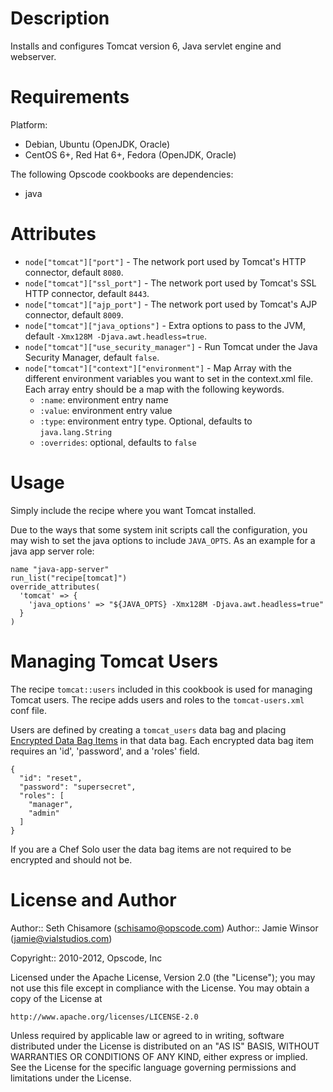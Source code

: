 Description
===========

Installs and configures Tomcat version 6, Java servlet engine and webserver.

Requirements
============

Platform:

* Debian, Ubuntu (OpenJDK, Oracle)
* CentOS 6+, Red Hat 6+, Fedora (OpenJDK, Oracle)

The following Opscode cookbooks are dependencies:

* java

Attributes
==========

* `node["tomcat"]["port"]` - The network port used by Tomcat's HTTP connector, default `8080`.
* `node["tomcat"]["ssl_port"]` - The network port used by Tomcat's SSL HTTP connector, default `8443`.
* `node["tomcat"]["ajp_port"]` - The network port used by Tomcat's AJP connector, default `8009`.
* `node["tomcat"]["java_options"]` - Extra options to pass to the JVM, default `-Xmx128M -Djava.awt.headless=true`.
* `node["tomcat"]["use_security_manager"]` - Run Tomcat under the Java Security Manager, default `false`.
* `node["tomcat"]["context"]["environment"]` - Map Array with the different environment variables you want to
  set in the context.xml file. Each array entry should be a map with the following keywords.
    * `:name`: environment entry name
    * `:value`: environment entry value
    * `:type`: environment entry type. Optional, defaults to `java.lang.String`
    * `:overrides`: optional, defaults to `false`

Usage
=====

Simply include the recipe where you want Tomcat installed.

Due to the ways that some system init scripts call the configuration,
you may wish to set the java options to include `JAVA_OPTS`. As an
example for a java app server role:

    name "java-app-server"
    run_list("recipe[tomcat]")
    override_attributes(
      'tomcat' => {
        'java_options' => "${JAVA_OPTS} -Xmx128M -Djava.awt.headless=true"
      }
    )

Managing Tomcat Users
=====================

The recipe `tomcat::users` included in this cookbook is used for managing Tomcat users. The recipe adds users and roles to the `tomcat-users.xml` conf file.

Users are defined by creating a `tomcat_users` data bag and placing [Encrypted Data Bag Items](http://wiki.opscode.com/display/chef/Encrypted+Data+Bags) in that data bag. Each encrypted data bag item requires an 'id', 'password', and a 'roles' field.

    {
      "id": "reset",
      "password": "supersecret",
      "roles": [
        "manager",
        "admin"
      ]
    }

If you are a Chef Solo user the data bag items are not required to be encrypted and should not be.

License and Author
==================

Author:: Seth Chisamore (<schisamo@opscode.com>)
Author:: Jamie Winsor (<jamie@vialstudios.com>)

Copyright:: 2010-2012, Opscode, Inc

Licensed under the Apache License, Version 2.0 (the "License");
you may not use this file except in compliance with the License.
You may obtain a copy of the License at

    http://www.apache.org/licenses/LICENSE-2.0

Unless required by applicable law or agreed to in writing, software
distributed under the License is distributed on an "AS IS" BASIS,
WITHOUT WARRANTIES OR CONDITIONS OF ANY KIND, either express or implied.
See the License for the specific language governing permissions and
limitations under the License.
